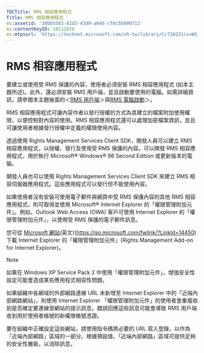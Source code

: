 ```yaml
---
TOCTitle: RMS 相容應用程式
Title: RMS 相容應用程式
ms:assetid: '30bb5565-81d3-43d9-a64d-cf0c5b990712'
ms:contentKeyID: 18112878
ms:mtpsurl: 'https://technet.microsoft.com/zh-tw/library/Cc720231(v=WS.10)'
---
```


RMS 相容應用程式
================

要建立或使用受 RMS 保護的內容，使用者必須安裝 RMS 相容應用程式 (如本主題所述)。此外，還必須安裝 RMS 用戶端，並且啟動要使用的電腦。如需詳細資訊，請參閱本主題後面的＜[RMS 用戶端](https://technet.microsoft.com/03294fa2-8350-430d-b4b0-03d5169937c2)＞與[RMS 電腦啟動](https://technet.microsoft.com/09a0d631-9860-477f-9d10-df61b3bfe125)＞。

RMS 相容應用程式可讓內容作者以發行授權的方式為其建立的檔案附加使用權限，以便控制對內容的使用。RMS 相容應用程式還可以處理加密檔案資訊，並且可讓使用者根據發行授權中定義的權限使用內容。

透過使用 Rights Management Services Client SDK，開發人員可以建立 RMS 相容應用程式，以授權、發行及使用受 RMS 保護的內容。可以開發 RMS 相容應用程式，用於執行 Microsoft® Windows® 98 Second Edition 或更新版本的電腦。

開發人員也可以使用 Rights Management Services Client SDK 來建立 RMS 相容伺服器應用程式。這些應用程式可以發行但不能使用內容。

如果使用者沒有安裝可使用電子郵件與網頁中受 RMS 保護內容的其他 RMS 相容應用程式，則可取得並使用 Microsoft® Internet Explorer 的「權限管理附加元件」。例如，Outlook Web Access (OWA) 客戶可使用 Internet Explorer 的「權限管理附加元件」，以使用受 RMS 保護的電子郵件訊息。

您可從 [Microsoft 網站](https://go.microsoft.com/fwlink/?linkid=14450)(英文)(https://go.microsoft.com/fwlink/?LinkId=14450) 下載 Internet Explorer 的「權限管理附加元件」(Rights Management Add-on for Internet Explorer)。

> [!Note]  
> 如果在 Windows XP Service Pack 2 中使用「權限管理附加元件」，增強安全性設定可能會造成某些應用程式相容性問題。 

如果組織中各網域的外部網路連線 URL 未新增至 Internet Explorer 中的「近端內部網路網站」，則使用 Internet Explorer 「權限管理附加元件」的使用者會重複收到是否確定要連線至網站的提示訊息。錯誤回應這些訊息可能會導致 RMS 用戶端收到用於使用者帳號的新權限帳號憑證。

要在組織中正確設定這些網站，請使用指令碼將必要的 URL 寫入登錄，以作為「近端內部網路」區域的一部分。根據預設值，「近端內部網路」區域可提供足夠的安全性層級，以消除訊息。